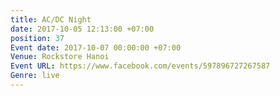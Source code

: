 ```yaml
---
title: AC/DC Night
date: 2017-10-05 12:13:00 +07:00
position: 37
Event date: 2017-10-07 00:00:00 +07:00
Venue: Rockstore Hanoi
Event URL: https://www.facebook.com/events/597896727267587
Genre: live
---
```


